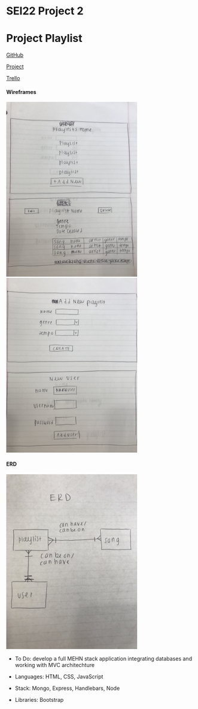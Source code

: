 # SEI22 Project 2 

# Project Playlist

[GitHub](https://github.com/racheltezza/project2-playlists "My gitHub repo")

[Project](https://morning-badlands-64029.herokuapp.com/users "My deployed site")

[Trello](https://trello.com/b/HBh6qHWL/sei22-project-2 "My Trello board")


#### Wireframes
<img src="/images/playlists_wireframes1.JPG" alt="wireframe" width="350"/>

<img src="/images/playlists_wireframes2.JPG" alt="wireframe" width="350"/>

#### ERD
<img src="/images/playlists_erd.jpg" alt="wireframe" width="350"/>

* To Do: develop a full MEHN stack application integrating databases and working with MVC architechture

* Languages: HTML, CSS, JavaScript

* Stack: Mongo, Express, Handlebars, Node

* Libraries: Bootstrap


